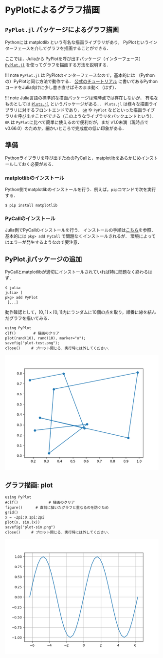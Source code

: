 # PyPlotによるグラフ描画

## `PyPlot.jl` パッケージによるグラフ描画
Pythonには matplotlib という有名な描画ライブラリがあり，
PyPlotというインターフェースを介してグラフを描画することができる．

ここでは，Juliaから PyPlotを呼び出すパッケージ（インターフェース） [`PyPlot.jl`](https://github.com/JuliaPy/PyPlot.jl) を使ってグラフを描画する方法を説明する．

!!! note
    `PyPlot.jl` は PyPlotのインターフェースなので，基本的には （Pythonの）PyPlotと同じ方法で動作する．
    [公式のチュートリアル](https://matplotlib.org/stable/tutorials/introductory/pyplot.html#)
    に書いてあるPythonコードをJulia向けに少し書き直せばそのまま動く（はず）．

!!! note
    Julia言語の標準的な描画パッケージは現時点では存在しないが，
    有名なものとしては [`Plots.jl`](https://docs.juliaplots.org/latest/) というパッケージがある．．
    `Plots.jl` は様々な描画ライブラリに対するフロントエンドであり，
    [`GR`](https://gr-framework.org/) や `PyPlot` などといった描画ライブラリを呼び出すことができる（このようなライブラリをバックエンドという）．
    `GR` は `PyPlot`に比べて簡単に使えるので便利だが，まだ v1.0未満（現時点で v0.66.0）のためか，細かいところで完成度の低い印象がある．

## 準備
Pythonライブラリを呼び出すためのPyCallと，matplotlibをあらかじめインストールしておく必要がある．

### matplotlibのインストール
Python側でmatplotlibのインストールを行う．例えば，`pip`コマンドで次を実行する．
```
$ pip install matplotlib
```

### PyCallのインストール
Julia側でPyCallのインストールを行う．
インストールの手順は[こちら](https://github.com/JuliaPy/PyCall.jl)を参照．
基本的には `pkg> add PyCall` で問題なくインストールされるが．
環境によってはエラーが発生するようなので要注意．

## PyPlot.jlパッケージの追加
PyCallとmatplotlibが適切にインストールされていれば特に問題なく終わるはず．
```
$ julia
julia> ]  
pkg> add PyPlot
 [...]
```

動作確認として，$[0,1]\times [0,1]$内にランダムに10個の点を取り，順番に線を結んだグラフを描いてみる．
```@repl
using PyPlot
clf()        # 描画のクリア
plot(rand(10), rand(10), marker="o");
savefig("plot-test.png"); 
close()     # プロット閉じる．実行時には外してください．
```

![plot](plot-test.png)


## グラフ描画: plot

```@example
using PyPlot
#clf()              # 描画のクリア
figure()      # 直前に描いたグラフと重なるのを防ぐため
grid()
x = -2pi:0.1pi:2pi    
plot(x, sin.(x))  
savefig("plot-sin.png")
close()     # プロット閉じる．実行時には外してください．
```
![plot](plot-sin.png)


